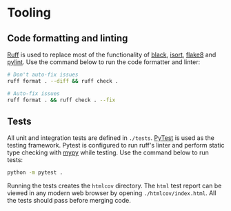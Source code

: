 # Tooling

## Code formatting and linting

[Ruff](https://docs.astral.sh/ruff/) is used to replace most of the functionality of [black](https://black.readthedocs.io/en/stable/), [isort](https://pycqa.github.io/isort/), [flake8](https://flake8.pycqa.org/en/latest/) and [pylint](https://pylint.pycqa.org/en/latest/index.html). Use the command below to run the code formatter and linter:

```bash
# Don't auto-fix issues
ruff format . --diff && ruff check .

# Auto-fix issues
ruff format . && ruff check . --fix
```

## Tests

All unit and integration tests are defined in `./tests`. [PyTest](http://pythontesting.net/framework/pytest/pytest-introduction/) is used as the testing framework. Pytest is configured to run ruff's linter and perform static type checking with [mypy](https://www.mypy-lang.org/) while testing. Use the command below to run tests:

```bash
python -m pytest .
```

Running the tests creates the `htmlcov` directory. The `html` test report can be viewed in any modern web browser by opening `./htmlcov/index.html`. All the tests should pass before merging code.